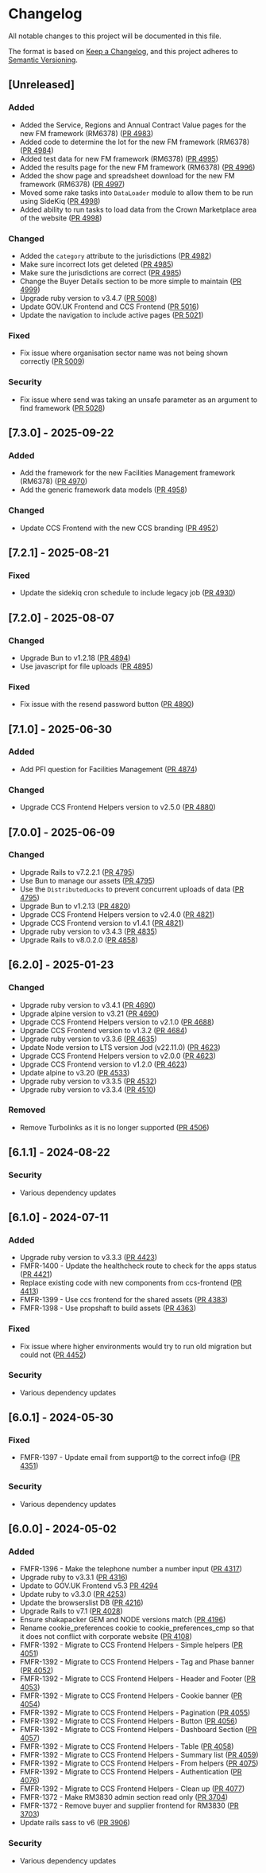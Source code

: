 # Changelog

All notable changes to this project will be documented in this file.

The format is based on [Keep a Changelog](https://keepachangelog.com/en/1.1.0/),
and this project adheres to [Semantic Versioning](https://semver.org/spec/v2.0.0.html).

## [Unreleased]

### Added

- Added the Service, Regions and Annual Contract Value pages for the new FM framework (RM6378) ([PR 4983](https://github.com/Crown-Commercial-Service/crown-marketplace/pull/4983))
- Added code to determine the lot for the new FM framework (RM6378) ([PR 4984](https://github.com/Crown-Commercial-Service/crown-marketplace/pull/4984))
- Added test data for new FM framework (RM6378) ([PR 4995](https://github.com/Crown-Commercial-Service/crown-marketplace/pull/4995))
- Added the results page for the new FM framework (RM6378) ([PR 4996](https://github.com/Crown-Commercial-Service/crown-marketplace/pull/4996))
- Added the show page and spreadsheet download for the new FM framework (RM6378) ([PR 4997](https://github.com/Crown-Commercial-Service/crown-marketplace/pull/4997))
- Moved some rake tasks into `DataLoader` module to allow them to be run using SideKiq ([PR 4998](https://github.com/Crown-Commercial-Service/crown-marketplace/pull/4998))
- Added ability to run tasks to load data from the Crown Marketplace area of the website ([PR 4998](https://github.com/Crown-Commercial-Service/crown-marketplace/pull/4998))

### Changed

- Added the `category` attribute to the jurisdictions ([PR 4982](https://github.com/Crown-Commercial-Service/crown-marketplace/pull/4982))
- Make sure incorrect lots get deleted ([PR 4985](https://github.com/Crown-Commercial-Service/crown-marketplace/pull/4985))
- Make sure the jurisdictions are correct ([PR 4985](https://github.com/Crown-Commercial-Service/crown-marketplace/pull/4985))
- Change the Buyer Details section to be more simple to maintain ([PR 4999](https://github.com/Crown-Commercial-Service/crown-marketplace/pull/4999))
- Upgrade ruby version to v3.4.7 ([PR 5008](https://github.com/Crown-Commercial-Service/crown-marketplace/pull/5008))
- Update GOV.UK Frontend and CCS Frontend ([PR 5016](https://github.com/Crown-Commercial-Service/crown-marketplace/pull/5016))
- Update the navigation to include active pages ([PR 5021](https://github.com/Crown-Commercial-Service/crown-marketplace/pull/5021))

### Fixed

- Fix issue where organisation sector name was not being shown correctly ([PR 5009](https://github.com/Crown-Commercial-Service/crown-marketplace/pull/5009))

### Security

- Fix issue where send was taking an unsafe parameter as an argument to find framework ([PR 5028](https://github.com/Crown-Commercial-Service/crown-marketplace/pull/5028))

## [7.3.0] - 2025-09-22

### Added

- Add the framework for the new Facilities Management framework (RM6378) ([PR 4970](https://github.com/Crown-Commercial-Service/crown-marketplace/pull/4970))
- Add the generic framework data models ([PR 4958](https://github.com/Crown-Commercial-Service/crown-marketplace/pull/4958))

### Changed

- Update CCS Frontend with the new CCS branding ([PR 4952](https://github.com/Crown-Commercial-Service/crown-marketplace/pull/4952))

## [7.2.1] - 2025-08-21

### Fixed

- Update the sidekiq cron schedule to include legacy job ([PR 4930](https://github.com/Crown-Commercial-Service/crown-marketplace/pull/4930))

## [7.2.0] - 2025-08-07

### Changed

- Upgrade Bun to v1.2.18 ([PR 4894](https://github.com/Crown-Commercial-Service/crown-marketplace/pull/4894))
- Use javascript for file uploads ([PR 4895](https://github.com/Crown-Commercial-Service/crown-marketplace/pull/4895))

### Fixed

- Fix issue with the resend password button ([PR 4890](https://github.com/Crown-Commercial-Service/crown-marketplace/pull/4890))

## [7.1.0] - 2025-06-30

### Added

- Add PFI question for Facilities Management ([PR 4874](https://github.com/Crown-Commercial-Service/crown-marketplace/pull/4874))

### Changed

- Upgrade CCS Frontend Helpers version to v2.5.0 ([PR 4880](https://github.com/Crown-Commercial-Service/crown-marketplace/pull/4880))

## [7.0.0] - 2025-06-09

### Changed

- Upgrade Rails to v7.2.2.1 ([PR 4795](https://github.com/Crown-Commercial-Service/crown-marketplace/pull/4795))
- Use Bun to manage our assets ([PR 4795](https://github.com/Crown-Commercial-Service/crown-marketplace/pull/4795))
- Use the `DistributedLocks` to prevent concurrent uploads of data ([PR 4795](https://github.com/Crown-Commercial-Service/crown-marketplace/pull/4795))
- Upgrade Bun to v1.2.13 ([PR 4820](https://github.com/Crown-Commercial-Service/crown-marketplace/pull/4820))
- Upgrade CCS Frontend Helpers version to v2.4.0 ([PR 4821](https://github.com/Crown-Commercial-Service/crown-marketplace/pull/4821))
- Upgrade CCS Frontend version to v1.4.1 ([PR 4821](https://github.com/Crown-Commercial-Service/crown-marketplace/pull/4821))
- Upgrade ruby version to v3.4.3 ([PR 4835](https://github.com/Crown-Commercial-Service/crown-marketplace/pull/4835))
- Upgrade Rails to v8.0.2.0 ([PR 4858](https://github.com/Crown-Commercial-Service/crown-marketplace/pull/4858))

## [6.2.0] - 2025-01-23

### Changed

- Upgrade ruby version to v3.4.1 ([PR 4690](https://github.com/Crown-Commercial-Service/crown-marketplace/pull/4690))
- Upgrade alpine version to v3.21 ([PR 4690](https://github.com/Crown-Commercial-Service/crown-marketplace/pull/4690))
- Upgrade CCS Frontend Helpers version to v2.1.0 ([PR 4688](https://github.com/Crown-Commercial-Service/crown-marketplace/pull/4688))
- Upgrade CCS Frontend version to v1.3.2 ([PR 4684](https://github.com/Crown-Commercial-Service/crown-marketplace/pull/4684))
- Upgrade ruby version to v3.3.6 ([PR 4635](https://github.com/Crown-Commercial-Service/crown-marketplace/pull/4635))
- Update Node version to LTS version Jod (v22.11.0) ([PR 4623](https://github.com/Crown-Commercial-Service/crown-marketplace/pull/4623))
- Upgrade CCS Frontend Helpers version to v2.0.0 ([PR 4623](https://github.com/Crown-Commercial-Service/crown-marketplace/pull/4623))
- Upgrade CCS Frontend version to v1.2.0 ([PR 4623](https://github.com/Crown-Commercial-Service/crown-marketplace/pull/4623))
- Update alpine to v3.20 ([PR 4533](https://github.com/Crown-Commercial-Service/crown-marketplace/pull/4533))
- Upgrade ruby version to v3.3.5 ([PR 4532](https://github.com/Crown-Commercial-Service/crown-marketplace/pull/4532))
- Upgrade ruby version to v3.3.4 ([PR 4510](https://github.com/Crown-Commercial-Service/crown-marketplace/pull/4510))

### Removed

- Remove Turbolinks as it is no longer supported ([PR 4506](https://github.com/Crown-Commercial-Service/crown-marketplace-legacy/pull/4506))

## [6.1.1] - 2024-08-22

### Security

- Various dependency updates

## [6.1.0] - 2024-07-11

### Added

- Upgrade ruby version to v3.3.3 ([PR 4423](https://github.com/Crown-Commercial-Service/crown-marketplace/pull/4423))
- FMFR-1400 - Update the healthcheck route to check for the apps status ([PR 4421](https://github.com/Crown-Commercial-Service/crown-marketplace/pull/4421))
- Replace existing code with new components from ccs-frontend ([PR 4413](https://github.com/Crown-Commercial-Service/crown-marketplace/pull/4413))
- FMFR-1399 - Use ccs frontend for the shared assets ([PR 4383](https://github.com/Crown-Commercial-Service/crown-marketplace/pull/4383))
- FMFR-1398 - Use propshaft to build assets ([PR 4363](https://github.com/Crown-Commercial-Service/crown-marketplace/pull/4363))

### Fixed

- Fix issue where higher environments would try to run old migration but could not ([PR 4452](https://github.com/Crown-Commercial-Service/crown-marketplace/pull/4452))

### Security

- Various dependency updates

## [6.0.1] - 2024-05-30

### Fixed

- FMFR-1397 - Update email from support@ to the correct info@ ([PR 4351](https://github.com/Crown-Commercial-Service/crown-marketplace/pull/4351))

### Security

- Various dependency updates

## [6.0.0] - 2024-05-02

### Added

- FMFR-1396 - Make the telephone number a number input ([PR 4317](https://github.com/Crown-Commercial-Service/crown-marketplace/pull/4317))
- Upgrade ruby to v3.3.1 ([PR 4316](https://github.com/Crown-Commercial-Service/crown-marketplace/pull/4316))
- Update to GOV.UK Frontend v5.3  [PR 4294](https://github.com/Crown-Commercial-Service/crown-marketplace/pull/4294)
- Update ruby to v3.3.0 ([PR 4253](https://github.com/Crown-Commercial-Service/crown-marketplace/pull/4253))
- Update the browserslist DB ([PR 4216](https://github.com/Crown-Commercial-Service/crown-marketplace/pull/4216))
- Upgrade Rails to v7.1 ([PR 4028](https://github.com/Crown-Commercial-Service/crown-marketplace/pull/4028))
- Ensure shakapacker GEM and NODE versions match ([PR 4196](https://github.com/Crown-Commercial-Service/crown-marketplace/pull/4196))
- Rename cookie_preferences cookie to cookie_preferences_cmp so that it does not conflict with corporate website ([PR 4108](https://github.com/Crown-Commercial-Service/crown-marketplace/pull/4108))
- FMFR-1392 - Migrate to CCS Frontend Helpers - Simple helpers ([PR 4051](https://github.com/Crown-Commercial-Service/crown-marketplace/pull/4051))
- FMFR-1392 - Migrate to CCS Frontend Helpers - Tag and Phase banner ([PR 4052](https://github.com/Crown-Commercial-Service/crown-marketplace/pull/4052))
- FMFR-1392 - Migrate to CCS Frontend Helpers - Header and Footer ([PR 4053](https://github.com/Crown-Commercial-Service/crown-marketplace/pull/4053))
- FMFR-1392 - Migrate to CCS Frontend Helpers - Cookie banner ([PR 4054](https://github.com/Crown-Commercial-Service/crown-marketplace/pull/4054))
- FMFR-1392 - Migrate to CCS Frontend Helpers - Pagination ([PR 4055](https://github.com/Crown-Commercial-Service/crown-marketplace/pull/4055))
- FMFR-1392 - Migrate to CCS Frontend Helpers - Button ([PR 4056](https://github.com/Crown-Commercial-Service/crown-marketplace/pull/4056))
- FMFR-1392 - Migrate to CCS Frontend Helpers - Dashboard Section ([PR 4057](https://github.com/Crown-Commercial-Service/crown-marketplace/pull/4057))
- FMFR-1392 - Migrate to CCS Frontend Helpers - Table ([PR 4058](https://github.com/Crown-Commercial-Service/crown-marketplace/pull/4058))
- FMFR-1392 - Migrate to CCS Frontend Helpers - Summary list ([PR 4059](https://github.com/Crown-Commercial-Service/crown-marketplace/pull/4059))
- FMFR-1392 - Migrate to CCS Frontend Helpers - From helpers ([PR 4075](https://github.com/Crown-Commercial-Service/crown-marketplace/pull/4075))
- FMFR-1392 - Migrate to CCS Frontend Helpers - Authentication ([PR 4076](https://github.com/Crown-Commercial-Service/crown-marketplace/pull/4076))
- FMFR-1392 - Migrate to CCS Frontend Helpers - Clean up ([PR 4077](https://github.com/Crown-Commercial-Service/crown-marketplace/pull/4077))
- FMFR-1372 - Make RM3830 admin section read only ([PR 3704](https://github.com/Crown-Commercial-Service/crown-marketplace/pull/3704))
- FMFR-1372 - Remove buyer and supplier frontend for RM3830 ([PR 3703](https://github.com/Crown-Commercial-Service/crown-marketplace/pull/3703))
- Update rails sass to v6 ([PR 3906](https://github.com/Crown-Commercial-Service/crown-marketplace/pull/3906))

### Security

- Various dependency updates
